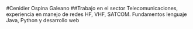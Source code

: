 #Cenidier Ospina Galeano
##Trabajo en el sector Telecomunicaciones, experiencia en manejo de redes HF, VHF, SATCOM. Fundamentos lenguaje Java, Python y desarrollo web
